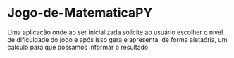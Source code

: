 # Jogo-de-MatematicaPY
 Uma aplicação onde ao ser inicializada solicite ao usuário escolher o nível de dificuldade do jogo e após isso gera e apresenta, de forma aletaória, um cálculo para que possamos informar o resultado.
